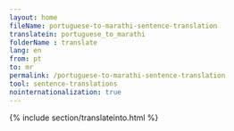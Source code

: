 ```yaml
---
layout: home
fileName: portuguese-to-marathi-sentence-translation
translatein: portuguese_to_marathi
folderName : translate
lang: en
from: pt
to: mr
permalink: /portuguese-to-marathi-sentence-translation
tool: sentence-translations
nointernationalization: true
---
```

{% include section/translateinto.html %}
